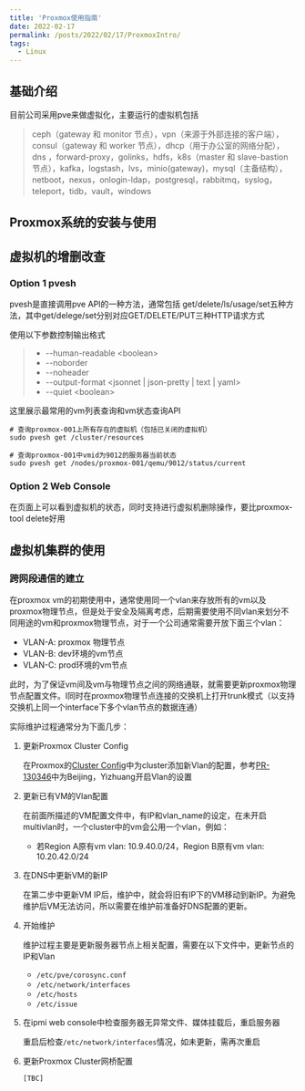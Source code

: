 ```yaml
---
title: 'Proxmox使用指南'
date: 2022-02-17
permalink: /posts/2022/02/17/ProxmoxIntro/
tags:
  - Linux
---
```




## 基础介绍

目前公司采用pve来做虚拟化，主要运行的虚拟机包括

> ceph（gateway 和 monitor 节点），vpn（来源于外部连接的客户端），consul（gateway 和 worker 节点），dhcp（用于办公室的网络分配），dns ，forward-proxy，golinks，hdfs，k8s（master 和 slave-bastion 节点），kafka，logstash，lvs，minio(gateway)，mysql（主备结构），netboot，nexus，onlogin-ldap，postgresql，rabbitmq，syslog，teleport，tidb，vault，windows

## Proxmox系统的安装与使用



## 虚拟机的增删改查

### Option 1 pvesh

pvesh是直接调用pve API的一种方法，通常包括 get/delete/ls/usage/set五种方法，其中get/delege/set分别对应GET/DELETE/PUT三种HTTP请求方式

使用以下参数控制输出格式

> - --human-readable \<boolean\>
> - --noborder
> - --noheader
> - --output-format \<jsonnet \| json-pretty \| text \| yaml\>
> - --quiet \<boolean\>

这里展示最常用的vm列表查询和vm状态查询API

```shell
# 查询proxmox-001上所有存在的虚拟机（包括已关闭的虚拟机）
sudo pvesh get /cluster/resources

# 查询proxmox-001中vmid为9012的服务器当前状态
sudo pvesh get /nodes/proxmox-001/qemu/9012/status/current
```

### Option 2 Web Console

在页面上可以看到虚拟机的状态，同时支持进行虚拟机删除操作，要比proxmox-tool delete好用

## 虚拟机集群的使用

### 跨网段通信的建立

在proxmox vm的初期使用中，通常使用同一个vlan来存放所有的vm以及proxmox物理节点，但是处于安全及隔离考虑，后期需要使用不同vlan来划分不同用途的vm和proxmox物理节点，对于一个公司通常需要开放下面三个vlan：

- VLAN-A: proxmox 物理节点
- VLAN-B: dev环境的vm节点
- VLAN-C: prod环境的vm节点

此时，为了保证vm间及vm与物理节点之间的网络通联，就需要更新proxmox物理节点配置文件。I同时在proxmox物理节点连接的交换机上打开trunk模式（以支持交换机上同一个interface下多个vlan节点的数据连通）

实际维护过程通常分为下面几步：

1. 更新Proxmox Cluster Config

   在Proxmox的[Cluster Config](https://github.com/ponyai/common/blob/master/proxmox/utils/generated/cluster-configs.yaml)中为cluster添加新Vlan的配置，参考[PR-130346](https://github.com/ponyai/common/pull/140346)中为Beijing，Yizhuang开启Vlan的设置

2. 更新已有VM的Vlan配置

   在前面所描述的VM配置文件中，有IP和vlan_name的设定，在未开启multivlan时，一个cluster中的vm会公用一个vlan，例如：

   - 若Region A原有vm vlan: 10.9.40.0/24，Region B原有vm vlan: 10.20.42.0/24

3. 在DNS中更新VM的新IP

   在第二步中更新VM IP后，维护中，就会将旧有IP下的VM移动到新IP。为避免维护后VM无法访问，所以需要在维护前准备好DNS配置的更新。

4. 开始维护

   维护过程主要是更新服务器节点上相关配置，需要在以下文件中，更新节点的IP和Vlan

   - `/etc/pve/corosync.conf`
   - `/etc/network/interfaces`
   - `/etc/hosts`
   - `/etc/issue`

5. 在ipmi web console中检查服务器无异常文件、媒体挂载后，重启服务器

   重启后检查`/etc/network/interfaces`情况，如未更新，需再次重启

6. 更新Proxmox Cluster网桥配置

   ```shell
   [TBC]
   ```

   